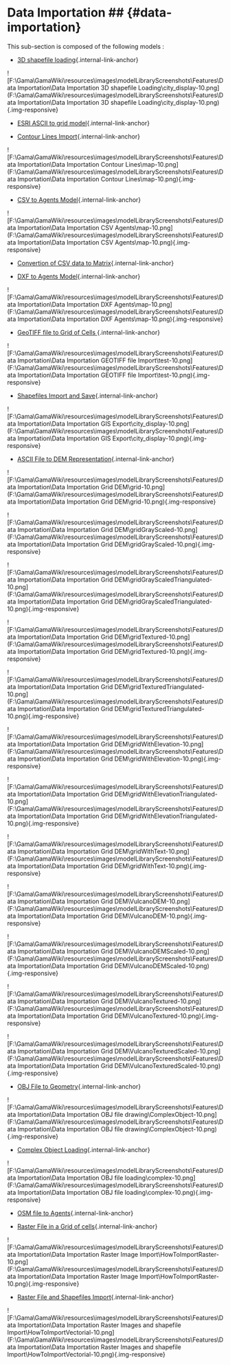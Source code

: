 # Data Importation ## {#data-importation}

This sub-section is composed of the following models :

* [3D shapefile loading](references#DataImportation3DshapefileLoading){.internal-link-anchor}

![F:\Gama\GamaWiki\resources\images\modelLibraryScreenshots\Features\Data Importation\Data Importation 3D shapefile Loading\city_display-10.png](F:\Gama\GamaWiki\resources\images\modelLibraryScreenshots\Features\Data Importation\Data Importation 3D shapefile Loading\city_display-10.png){.img-responsive}

* [ESRI ASCII to grid model](references#DataImportationASCfileImport){.internal-link-anchor}

* [Contour Lines Import](references#DataImportationContourLines){.internal-link-anchor}

![F:\Gama\GamaWiki\resources\images\modelLibraryScreenshots\Features\Data Importation\Data Importation Contour Lines\map-10.png](F:\Gama\GamaWiki\resources\images\modelLibraryScreenshots\Features\Data Importation\Data Importation Contour Lines\map-10.png){.img-responsive}

* [CSV to Agents Model](references#DataImportationCSVAgents){.internal-link-anchor}

![F:\Gama\GamaWiki\resources\images\modelLibraryScreenshots\Features\Data Importation\Data Importation CSV Agents\map-10.png](F:\Gama\GamaWiki\resources\images\modelLibraryScreenshots\Features\Data Importation\Data Importation CSV Agents\map-10.png){.img-responsive}

* [Convertion of CSV data to Matrix](references#DataImportationCSVFileLoading){.internal-link-anchor}

* [DXF to Agents Model](references#DataImportationDXFAgents){.internal-link-anchor}

![F:\Gama\GamaWiki\resources\images\modelLibraryScreenshots\Features\Data Importation\Data Importation DXF Agents\map-10.png](F:\Gama\GamaWiki\resources\images\modelLibraryScreenshots\Features\Data Importation\Data Importation DXF Agents\map-10.png){.img-responsive}

* [GeoTIFF file to Grid of Cells ](references#DataImportationGEOTIFFfileImport){.internal-link-anchor}

![F:\Gama\GamaWiki\resources\images\modelLibraryScreenshots\Features\Data Importation\Data Importation GEOTIFF file Import\test-10.png](F:\Gama\GamaWiki\resources\images\modelLibraryScreenshots\Features\Data Importation\Data Importation GEOTIFF file Import\test-10.png){.img-responsive}

* [Shapefiles Import and Save](references#DataImportationGISExport){.internal-link-anchor}

![F:\Gama\GamaWiki\resources\images\modelLibraryScreenshots\Features\Data Importation\Data Importation GIS Export\city_display-10.png](F:\Gama\GamaWiki\resources\images\modelLibraryScreenshots\Features\Data Importation\Data Importation GIS Export\city_display-10.png){.img-responsive}

* [ASCII File to DEM Representation](references#DataImportationGridDEM){.internal-link-anchor}

![F:\Gama\GamaWiki\resources\images\modelLibraryScreenshots\Features\Data Importation\Data Importation Grid DEM\grid-10.png](F:\Gama\GamaWiki\resources\images\modelLibraryScreenshots\Features\Data Importation\Data Importation Grid DEM\grid-10.png){.img-responsive}

![F:\Gama\GamaWiki\resources\images\modelLibraryScreenshots\Features\Data Importation\Data Importation Grid DEM\gridGrayScaled-10.png](F:\Gama\GamaWiki\resources\images\modelLibraryScreenshots\Features\Data Importation\Data Importation Grid DEM\gridGrayScaled-10.png){.img-responsive}

![F:\Gama\GamaWiki\resources\images\modelLibraryScreenshots\Features\Data Importation\Data Importation Grid DEM\gridGrayScaledTriangulated-10.png](F:\Gama\GamaWiki\resources\images\modelLibraryScreenshots\Features\Data Importation\Data Importation Grid DEM\gridGrayScaledTriangulated-10.png){.img-responsive}

![F:\Gama\GamaWiki\resources\images\modelLibraryScreenshots\Features\Data Importation\Data Importation Grid DEM\gridTextured-10.png](F:\Gama\GamaWiki\resources\images\modelLibraryScreenshots\Features\Data Importation\Data Importation Grid DEM\gridTextured-10.png){.img-responsive}

![F:\Gama\GamaWiki\resources\images\modelLibraryScreenshots\Features\Data Importation\Data Importation Grid DEM\gridTexturedTriangulated-10.png](F:\Gama\GamaWiki\resources\images\modelLibraryScreenshots\Features\Data Importation\Data Importation Grid DEM\gridTexturedTriangulated-10.png){.img-responsive}

![F:\Gama\GamaWiki\resources\images\modelLibraryScreenshots\Features\Data Importation\Data Importation Grid DEM\gridWithElevation-10.png](F:\Gama\GamaWiki\resources\images\modelLibraryScreenshots\Features\Data Importation\Data Importation Grid DEM\gridWithElevation-10.png){.img-responsive}

![F:\Gama\GamaWiki\resources\images\modelLibraryScreenshots\Features\Data Importation\Data Importation Grid DEM\gridWithElevationTriangulated-10.png](F:\Gama\GamaWiki\resources\images\modelLibraryScreenshots\Features\Data Importation\Data Importation Grid DEM\gridWithElevationTriangulated-10.png){.img-responsive}

![F:\Gama\GamaWiki\resources\images\modelLibraryScreenshots\Features\Data Importation\Data Importation Grid DEM\gridWithText-10.png](F:\Gama\GamaWiki\resources\images\modelLibraryScreenshots\Features\Data Importation\Data Importation Grid DEM\gridWithText-10.png){.img-responsive}

![F:\Gama\GamaWiki\resources\images\modelLibraryScreenshots\Features\Data Importation\Data Importation Grid DEM\VulcanoDEM-10.png](F:\Gama\GamaWiki\resources\images\modelLibraryScreenshots\Features\Data Importation\Data Importation Grid DEM\VulcanoDEM-10.png){.img-responsive}

![F:\Gama\GamaWiki\resources\images\modelLibraryScreenshots\Features\Data Importation\Data Importation Grid DEM\VulcanoDEMScaled-10.png](F:\Gama\GamaWiki\resources\images\modelLibraryScreenshots\Features\Data Importation\Data Importation Grid DEM\VulcanoDEMScaled-10.png){.img-responsive}

![F:\Gama\GamaWiki\resources\images\modelLibraryScreenshots\Features\Data Importation\Data Importation Grid DEM\VulcanoTextured-10.png](F:\Gama\GamaWiki\resources\images\modelLibraryScreenshots\Features\Data Importation\Data Importation Grid DEM\VulcanoTextured-10.png){.img-responsive}

![F:\Gama\GamaWiki\resources\images\modelLibraryScreenshots\Features\Data Importation\Data Importation Grid DEM\VulcanoTexturedScaled-10.png](F:\Gama\GamaWiki\resources\images\modelLibraryScreenshots\Features\Data Importation\Data Importation Grid DEM\VulcanoTexturedScaled-10.png){.img-responsive}

* [OBJ File to Geometry](references#DataImportationOBJfiledrawing){.internal-link-anchor}

![F:\Gama\GamaWiki\resources\images\modelLibraryScreenshots\Features\Data Importation\Data Importation OBJ file drawing\ComplexObject-10.png](F:\Gama\GamaWiki\resources\images\modelLibraryScreenshots\Features\Data Importation\Data Importation OBJ file drawing\ComplexObject-10.png){.img-responsive}

* [Complex Object Loading](references#DataImportationOBJfileloading){.internal-link-anchor}

![F:\Gama\GamaWiki\resources\images\modelLibraryScreenshots\Features\Data Importation\Data Importation OBJ file loading\complex-10.png](F:\Gama\GamaWiki\resources\images\modelLibraryScreenshots\Features\Data Importation\Data Importation OBJ file loading\complex-10.png){.img-responsive}

* [OSM file to Agents](references#DataImportationOSMLoading){.internal-link-anchor}

* [Raster File in a Grid of cells](references#DataImportationRasterImageImport){.internal-link-anchor}

![F:\Gama\GamaWiki\resources\images\modelLibraryScreenshots\Features\Data Importation\Data Importation Raster Image Import\HowToImportRaster-10.png](F:\Gama\GamaWiki\resources\images\modelLibraryScreenshots\Features\Data Importation\Data Importation Raster Image Import\HowToImportRaster-10.png){.img-responsive}

* [Raster File and Shapefiles Import](references#DataImportationRasterImagesandshapefileImport){.internal-link-anchor}

![F:\Gama\GamaWiki\resources\images\modelLibraryScreenshots\Features\Data Importation\Data Importation Raster Images and shapefile Import\HowToImportVectorial-10.png](F:\Gama\GamaWiki\resources\images\modelLibraryScreenshots\Features\Data Importation\Data Importation Raster Images and shapefile Import\HowToImportVectorial-10.png){.img-responsive}